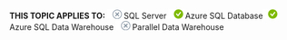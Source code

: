 <Token>**THIS TOPIC APPLIES TO:** ![no](../../Images\Image\ImageNotContaina/no.png)SQL Server ![yes](../../Images\Image\ImageNotContaina/yes.png)Azure SQL Database![yes](../../Images\Image\ImageNotContaina/yes.png)Azure SQL Data Warehouse ![no](../../Images\Image\ImageNotContaina/no.png)Parallel Data Warehouse </Token>